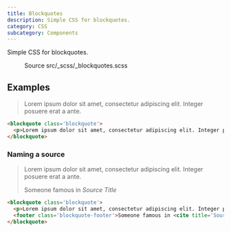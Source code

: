 ```yaml
---
title: Blockquotes
description: Simple CSS for blockquotes.
category: CSS
subcategory: Components
---
```


Simple CSS for blockquotes.

<figure>
  <div class="doc-badges">
    <div class="doc-badge">
      <span class="doc-badge-item">Source</span>
      <span class="doc-badge-item doc-badge-item-info">src/_scss/_blockquotes.scss</span>
    </div>
  </div>
</figure>


## Examples

<div class="doc-example">
  <blockquote class="blockquote">
    <p>Lorem ipsum dolor sit amet, consectetur adipiscing elit. Integer posuere erat a ante.</p>
  </blockquote>
</div>

```html
<blockquote class='blockquote'>
  <p>Lorem ipsum dolor sit amet, consectetur adipiscing elit. Integer posuere erat a ante.</p>
</blockquote>
```

### Naming a source

<div class="doc-example">
  <blockquote class="blockquote">
    <p>Lorem ipsum dolor sit amet, consectetur adipiscing elit. Integer posuere erat a ante.</p>
    <footer class="blockquote-footer">Someone famous in <cite title="Source Title">Source Title</cite></footer>
  </blockquote>
</div>

```html
<blockquote class='blockquote'>
  <p>Lorem ipsum dolor sit amet, consectetur adipiscing elit. Integer posuere erat a ante.</p>
  <footer class='blockquote-footer'>Someone famous in <cite title='Source Title'>Source Title</cite></footer>
</blockquote>
```
